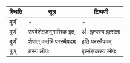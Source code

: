 | स्थिति | सूत्र | टिप्पणी |
| ----- | ------- | ------ |
| मुणँ | - | - |
| मुणँ | उपदेशेऽजनुनासिक इत् | अँ-इत्यस्य इत्संज्ञा |
| मुणँ | शेषात् कर्तरि परस्मैपदम् | इति परस्मैपदम् |
| मुण् | तस्य लोपः | इत्संज्ञकस्य लोपः |
